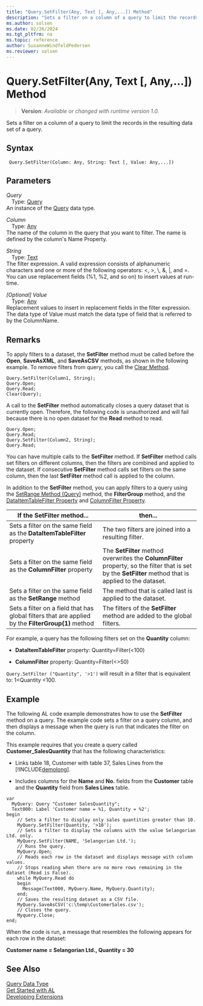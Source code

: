 ```yaml
---
title: "Query.SetFilter(Any, Text [, Any,...]) Method"
description: "Sets a filter on a column of a query to limit the records in the resulting data set of a query."
ms.author: solsen
ms.date: 02/26/2024
ms.tgt_pltfrm: na
ms.topic: reference
author: SusanneWindfeldPedersen
ms.reviewer: solsen
---
```

[//]: # (START>DO_NOT_EDIT)
[//]: # (IMPORTANT:Do not edit any of the content between here and the END>DO_NOT_EDIT.)
[//]: # (Any modifications should be made in the .xml files in the ModernDev repo.)
# Query.SetFilter(Any, Text [, Any,...]) Method
> **Version**: _Available or changed with runtime version 1.0._

Sets a filter on a column of a query to limit the records in the resulting data set of a query.


## Syntax
```AL
 Query.SetFilter(Column: Any, String: Text [, Value: Any,...])
```
## Parameters
*Query*  
&emsp;Type: [Query](query-data-type.md)  
An instance of the [Query](query-data-type.md) data type.  

*Column*  
&emsp;Type: [Any](../any/any-data-type.md)  
The name of the column in the query that you want to filter. The name is defined by the column's Name Property.  

*String*  
&emsp;Type: [Text](../text/text-data-type.md)  
The filter expression. A valid expression consists of alphanumeric characters and one or more of the following operators: \<, \>, \\, &, &#124;, and =. You can use replacement fields (%1, %2, and so on) to insert values at run-time.  

*[Optional] Value*  
&emsp;Type: [Any](../any/any-data-type.md)  
Replacement values to insert in replacement fields in the filter expression. The data type of Value must match the data type of field that is referred to by the ColumnName.  



[//]: # (IMPORTANT: END>DO_NOT_EDIT)

## Remarks  
 To apply filters to a dataset, the **SetFilter** method must be called before the **Open**, **SaveAsXML**, and **SaveAsCSV** methods, as shown in the following example. To remove filters from query, you call the [Clear Method](../library.md).  
  
```al
Query.SetFilter(Column1, String);  
Query.Open;  
Query.Read;  
Clear(Query);  
```  
  
 A call to the **SetFilter** method automatically closes a query dataset that is currently open. Therefore, the following code is unauthorized and will fail because there is no open dataset for the **Read** method to read.  
  
```al
Query.Open;  
Query.Read;  
Query.SetFilter(Column2, String);  
Query.Read;  
```  
  
 You can have multiple calls to the **SetFilter** method. If **SetFilter** method calls set filters on different columns, then the filters are combined and applied to the dataset. If consecutive **SetFilter** method calls set filters on the same column, then the last **SetFilter** method call is applied to the column.  
  
 In addition to the **SetFilter** method, you can apply filters to a query using the [SetRange Method \(Query\)](../library.md) method, the **FilterGroup** method, and the [DataItemTableFilter Property](/dynamics365/business-central/dev-itpro/developer/properties/devenv-dataitemtablefilter-property) and [ColumnFilter Property](../../properties/devenv-columnfilter-property.md).  
  
|If the **SetFilter** method...|then...|  
|--------------------------------------|-------------|  
|Sets a filter on the same field as the **DataItemTableFilter** property|The two filters are joined into a resulting filter.|  
|Sets a filter on the same field as the **ColumnFilter** property|The **SetFilter** method overwrites the **ColumnFilter** property, so the filter that is set by the **SetFilter** method that is applied to the dataset.|  
|Sets a filter on the same field as the **SetRange** method|The method that is called last is applied to the dataset.|  
|Sets a filter on a field that has global filters that are applied by the **FilterGroup\(1\)** method|The filters of the **SetFilter** method are added to the global filters.|  
  
 For example, a query has the following filters set on the **Quantity** column:  
  
-   **DataItemTableFilter** property: Quantity=Filter\(\<100\)  
  
-   **ColumnFilter** property: Quantity=Filter\(\<>50\)  
  
 `Query.SetFilter ("Quantity", '>1')` will result in a filter that is equivalent to: 1\<Quantity \<100.  
  
 <!--Links For more information about how to set filters in Query Designer, see [Understanding Query Filters](Understanding-Query-Filters.md).-->  
  
## Example  
 The following AL code example demonstrates how to use the **SetFilter** method on a query. The example code sets a filter on a query column, and then displays a message when the query is run that indicates the filter on the column.  
  
 This example requires that you create a query called **Customer\_SalesQuantity** that has the following characteristics:  
  
  -   Links table 18, Customer with table 37, Sales Lines from the [!INCLUDE[demolong](../../includes/demolong_md.md)].  

  -   Includes columns for the **Name** and **No.** fields from the **Customer** table and the **Quantity** field from **Sales Lines** table.  

        <!--NAV For step-by-step instructions for creating this query, see [Walkthrough: Creating a Query to Link Two Tables](Walkthrough--Creating-a-Query-to-Link-Two-Tables.md).-->  
  
```al
var
  MyQuery: Query "Customer SalesQuantity";
  Text000: Label 'Customer name = %1, Quantity = %2';
begin
    // Sets a filter to display only sales quantities greater than 10.  
    MyQuery.SetFilter(Quantity, '>10');  
    // Sets a filter to display the columns with the value Selangorian Ltd. only.  
    MyQuery.SetFilter(NAME, 'Selangorian Ltd.');  
    // Runs the query.  
    MyQuery.Open;  
    // Reads each row in the dataset and displays message with column values.  
    // Stops reading when there are no more rows remaining in the dataset (Read is False).  
    while MyQuery.Read do  
    begin  
      Message(Text000, MyQuery.Name, MyQuery.Quantity);  
    end;   
    // Saves the resulting dataset as a CSV file.  
    MyQuery.SaveAsCSV('c:\temp\CustomerSales.csv');  
    // Closes the query.  
    Myquery.Close; 
end;
```  
  
 When the code is run, a message that resembles the following appears for each row in the dataset:  
  
 **Customer name = Selangorian Ltd., Quantity = 30**

## See Also
[Query Data Type](query-data-type.md)  
[Get Started with AL](../../devenv-get-started.md)  
[Developing Extensions](../../devenv-dev-overview.md)
